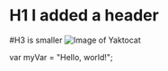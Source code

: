 # H1 I added a header 
#H3 is smaller 
![Image of Yaktocat](https://octodex.github.com/images/yaktocat.png)

var myVar = "Hello, world!";
